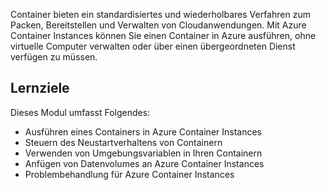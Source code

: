 Container bieten ein standardisiertes und wiederholbares Verfahren zum Packen, Bereitstellen und Verwalten von Cloudanwendungen. Mit Azure Container Instances können Sie einen Container in Azure ausführen, ohne virtuelle Computer verwalten oder über einen übergeordneten Dienst verfügen zu müssen.

## <a name="learning-objectives"></a>Lernziele  

Dieses Modul umfasst Folgendes:

- Ausführen eines Containers in Azure Container Instances
- Steuern des Neustartverhaltens von Containern
- Verwenden von Umgebungsvariablen in Ihren Containern
- Anfügen von Datenvolumes an Azure Container Instances
- Problembehandlung für Azure Container Instances